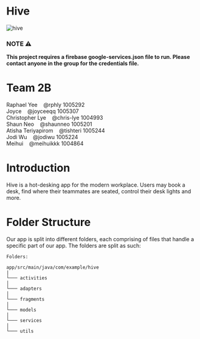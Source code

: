 # Hive
![hive](https://i.imgur.com/tbqLryV.png)
### NOTE ⚠️
<b>This project requires a firebase google-services.json file to run. Please contact anyone in the group for the credentials file.</b>

# Team 2B

Raphael Yee &nbsp;&nbsp; @rphly 1005292
<br/>
Joyce  &nbsp;&nbsp; @joyceeqq 1005307
<br/>
Christopher Lye &nbsp;&nbsp; @chris-lye 1004993
<br/>
Shaun Neo &nbsp;&nbsp; @shaunneo 1005201
<br/>
Atisha Teriyapirom &nbsp;&nbsp; @tishteri 1005244
<br/>
Jodi Wu &nbsp;&nbsp; @jodiwu 1005224
<br/>
Meihui &nbsp;&nbsp; @meihuikkk 1004864
<br/>

# Introduction
Hive is a hot-desking app for the modern workplace. Users may book a desk, find where their teammates are seated, control their desk lights and more.

# Folder Structure
Our app is split into different folders, each comprising of files that handle a specific part of our app. The folders are split as such:
```
Folders:

app/src/main/java/com/example/hive
|
└─── activities             
│ 
└─── adapters
│ 
└─── fragments
│ 
└─── models
│ 
└─── services
│
└─── utils
```






